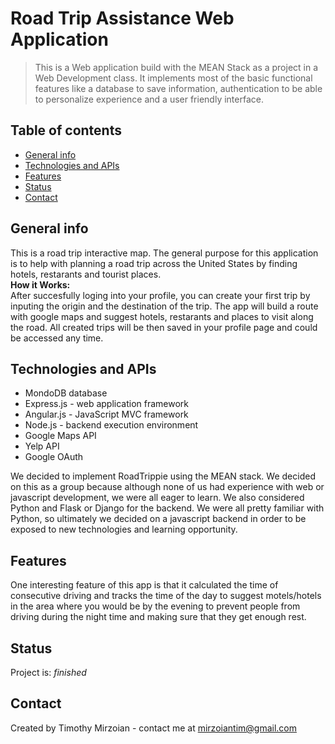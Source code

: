# Road Trip Assistance Web Application
> This is a Web application build with the MEAN Stack as a project in a Web Development class. It implements most of the basic functional features like a database to save information, authentication to be able to personalize experience and a user friendly interface.

## Table of contents
* [General info](#general-info)
* [Technologies and APIs](#technologies-and-apis)
* [Features](#features)
* [Status](#status)
* [Contact](#contact)

## General info
This is a road trip interactive map. The general purpose for this application is to help with planning a road trip across the United States by finding hotels, restarants and tourist places.<br/>
**How it Works:**<br/>
After succesfully loging into your profile, you can create your first trip by inputing the origin and the destination of the trip. The app will build a route with google maps and suggest hotels, restarants and places to visit along the road. All created trips will be then saved in your profile page and could be accessed any time.

## Technologies and APIs
* MondoDB database
* Express.js - web application framework
* Angular.js - JavaScript MVC framework
* Node.js - backend execution environment
* Google Maps API
* Yelp API
* Google OAuth

We decided to implement RoadTrippie using the MEAN stack. We decided on this as a group because although none of us
had experience with web or javascript development, we were all eager to learn. We also considered Python and Flask or Django
for the backend. We were all pretty familiar with Python, so ultimately we decided on a javascript backend in order to be 
exposed to new technologies and learning opportunity.

## Features
One interesting feature of this app is that it calculated the time of consecutive driving and tracks the time of the day to suggest motels/hotels in the area where you would be by the evening to prevent people from driving during the night time and making sure that they get enough rest.

## Status
Project is: _finished_

## Contact
Created by Timothy Mirzoian - contact me at mirzoiantim@gmail.com
